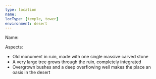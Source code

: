 ```yaml
---
type: location
name:
locType: [temple, tower]
environment: desert
---
```


Name:

Aspects:
- Old monument in ruin, made with one single massive carved stone
- A very large tree grows through the ruin, completely integrated
- Overgrown bushes and a deep overflowing well makes the place an oasis in the desert